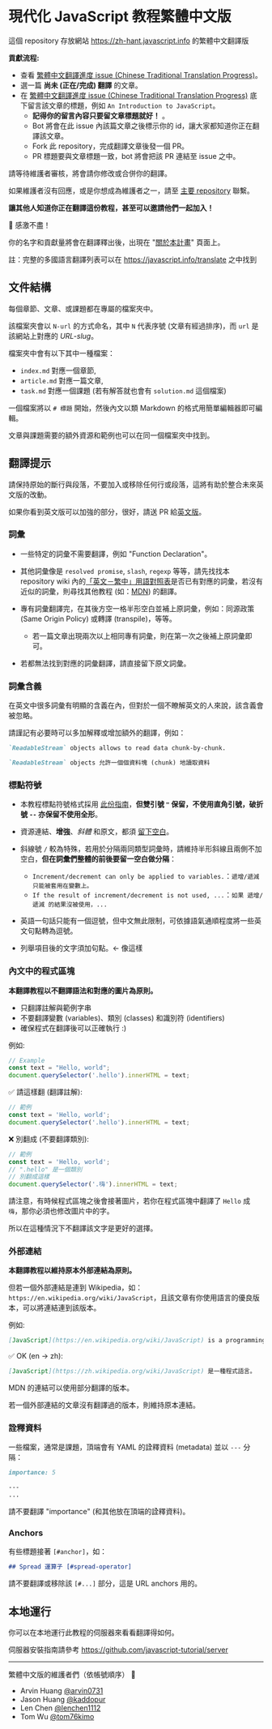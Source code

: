 # 現代化 JavaScript 教程繁體中文版

這個 repository 存放網站 <https://zh-hant.javascript.info> 的繁體中文翻譯版

**貢獻流程:**

- 查看 [繁體中文翻譯進度 issue (Chinese Traditional Translation Progress)](https://github.com/javascript-tutorial/zh-hant.javascript.info/issues/1)。
- 選一篇 **尚未 (正在/完成) 翻譯** 的文章。
- 在 [繁體中文翻譯進度 issue (Chinese Traditional Translation Progress)](https://github.com/javascript-tutorial/zh-hant.javascript.info/issues/1) 底下留言該文章的標題，例如 `An Introduction to JavaScript`。
    - **記得你的留言內容只要留文章標題就好！** 。
    - Bot 將會在此 issue 內該篇文章之後標示你的 id，讓大家都知道你正在翻譯該文章。
    - Fork 此 repository，完成翻譯文章後發一個 PR。
    - PR 標題要與文章標題一致，bot 將會把該 PR 連結至 issue 之中。

請等待維護者審核，將會請你修改或合併你的翻譯。

如果維護者沒有回應，或是你想成為維護者之一，請至 [主要 repository](https://github.com/javascript-tutorial/en.javascript.info/issues/new) 聯繫。

**讓其他人知道你正在翻譯這份教程，甚至可以邀請他們一起加入！**

🎉 感激不盡！

你的名字和貢獻量將會在翻譯釋出後，出現在 "[關於本計畫](https://zh-hant.javascript.info/about)" 頁面上。

註：完整的多國語言翻譯列表可以在 <https://javascript.info/translate> 之中找到

## 文件結構

每個章節、文章、或課題都在專屬的檔案夾中。

該檔案夾會以 `N-url` 的方式命名，其中 `N` 代表序號 (文章有經過排序)，而 `url` 是該網站上對應的 *URL-slug*。

檔案夾中會有以下其中一種檔案：

- `index.md` 對應一個章節,
- `article.md` 對應一篇文章,
- `task.md` 對應一個課題 (若有解答就也會有 `solution.md` 這個檔案)

一個檔案將以 `# 標題` 開始，然後內文以類 Markdown 的格式用簡單編輯器即可編輯。

文章與課題需要的額外資源和範例也可以在同一個檔案夾中找到。

## 翻譯提示

請保持原始的斷行與段落，不要加入或移除任何行或段落，這將有助於整合未來英文版的改動。

如果你看到英文版可以加強的部分，很好，請送 PR 給[英文版](https://github.com/javascript-tutorial/en.javascript.info/pulls)。

### 詞彙

- 一些特定的詞彙不需要翻譯，例如 "Function Declaration"。

- 其他詞彙像是 `resolved promise`, `slash`, `regexp` 等等，請先找找本 repository wiki 內的[「英文－繁中」用語對照表](https://github.com/javascript-tutorial/zh-hant.javascript.info/wiki/%E3%80%8C%E8%8B%B1%E6%96%87%EF%BC%8D%E7%B9%81%E4%B8%AD%E3%80%8D%E7%94%A8%E8%AA%9E%E5%B0%8D%E7%85%A7%E8%A1%A8)是否已有對應的詞彙，若沒有近似的詞彙，則尋找其他教程 (如：[MDN](https://developer.mozilla.org/en-US/)) 的翻譯。

- 專有詞彙翻譯完，在其後方空一格半形空白並補上原詞彙，例如：同源政策 (Same Origin Policy) 或轉譯 (transpile)，等等。
    - 若一篇文章出現兩次以上相同專有詞彙，則在第一次之後補上原詞彙即可。

- 若都無法找到對應的詞彙翻譯，請直接留下原文詞彙。

### 詞彙含義

在英文中很多詞彙有明顯的含義在內，但對於一個不瞭解英文的人來說，該含義會被忽略。

請謹記有必要時可以多加解釋或增加額外的翻譯，例如：

```md
`ReadableStream` objects allows to read data chunk-by-chunk.
```

```md
`ReadableStream` objects 允許一個個資料塊 (chunk) 地讀取資料
```

### 標點符號

- 本教程標點符號格式採用 [此份指南](https://github.com/sparanoid/chinese-copywriting-guidelines)，**但雙引號 `"` 保留，不使用直角引號，破折號 `--` 亦保留不使用全形**。

- 資源連結、**增強**、*斜體* 和原文，都須 [留下空白](https://github.com/sparanoid/chinese-copywriting-guidelines#%E9%8F%88%E6%8E%A5%E4%B9%8B%E9%96%93%E5%A2%9E%E5%8A%A0%E7%A9%BA%E6%A0%BC)。

- 斜線號 `/` 較為特殊，若用於分隔兩同類型詞彙時，請維持半形斜線且兩側不加空白，**但在詞彙們整體的前後要留一空白做分隔**：
    - `Increment/decrement can only be applied to variables.`：`遞增/遞減 只能被套用在變數上。`
    - `If the result of increment/decrement is not used, ...`：`如果 遞增/遞減 的結果沒被使用，...`

- 英語一句話只能有一個逗號，但中文無此限制，可依據語氣通順程度將一些英文句點轉為逗號。

- 列舉項目後的文字須加句點。<- 像這樣


### 內文中的程式區塊

**本翻譯教程以不翻譯語法和對應的圖片為原則。**

- 只翻譯註解與範例字串
- 不要翻譯變數 (variables)、類別 (classes) 和識別符 (identifiers)
- 確保程式在翻譯後可以正確執行 :)

例如:

```js
// Example
const text = "Hello, world";
document.querySelector('.hello').innerHTML = text;
```

✅ 請這樣翻 (翻譯註解):

```js
// 範例
const text = 'Hello, world';
document.querySelector('.hello').innerHTML = text;
```

❌ 別翻成 (不要翻譯類別):

```js
// 範例
const text = 'Hello, world';
// ".hello" 是一個類別
// 別翻成這樣
document.querySelector('.嗨').innerHTML = text;
```

請注意，有時候程式區塊之後會接著圖片，若你在程式區塊中翻譯了 `Hello` 成 `嗨`，那你必須也修改圖片中的字。

所以在這種情況下不翻譯該文字是更好的選擇。

### 外部連結

**本翻譯教程以維持原本外部連結為原則。**

但若一個外部連結是連到 Wikipedia，如：`https://en.wikipedia.org/wiki/JavaScript`，且該文章有你使用語言的優良版本，可以將連結連到該版本。

例如:

```md
[JavaScript](https://en.wikipedia.org/wiki/JavaScript) is a programming language.
```

✅ OK (en -> zh):

```md
[JavaScript](https://zh.wikipedia.org/wiki/JavaScript) 是一種程式語言。
```

MDN 的連結可以使用部分翻譯的版本。

若一個外部連結的文章沒有翻譯過的版本，則維持原本連結。

### 詮釋資料

一些檔案，通常是課題，頂端會有 YAML 的詮釋資料 (metadata) 並以 `---` 分隔：

```md
importance: 5

---
...
```

請不要翻譯 "importance" (和其他放在頂端的詮釋資料)。

### Anchors

有些標題接著 `[#anchor]`，如：

```md
## Spread 運算子 [#spread-operator]
```

請不要翻譯或移除該 `[#...]` 部分，這是 URL anchors 用的。

## 本地運行

你可以在本地運行此教程的伺服器來看看翻譯得如何。

伺服器安裝指南請參考 <https://github.com/javascript-tutorial/server>

---
繁體中文版的維護者們（依帳號順序） 🚀

- Arvin Huang [@arvin0731](https://github.com/arvin0731)
- Jason Huang [@kaddopur](https://github.com/kaddopur)
- Len Chen [@lenchen1112](https://github.com/lenchen1112)
- Tom Wu [@tom76kimo](https://github.com/tom76kimo)

